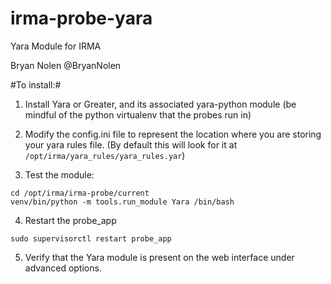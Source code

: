 irma-probe-yara
===============

  Yara Module for IRMA
  
  Bryan Nolen @BryanNolen

#To install:#

1. Install Yara or Greater, and its associated yara-python module (be mindful of the python virtualenv that the probes run in)

2. Modify the config.ini file to represent the location where you are storing your yara rules file.
  (By default this will look for it at `/opt/irma/yara_rules/yara_rules.yar`)

3. Test the module:
  ```
  cd /opt/irma/irma-probe/current
  venv/bin/python -m tools.run_module Yara /bin/bash
  ```

4. Restart the probe_app
  ```
  sudo supervisorctl restart probe_app
  ```

5. Verify that the Yara module is present on the web interface under advanced options.

